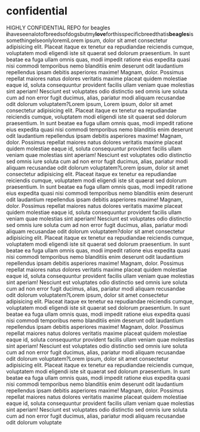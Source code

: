 # confidential
HIGHLY CONFIDENTIAL REPO for beagles
**i**haveseenalotofbreedsofdogsbutmy**love**forthisspecificbreedthatis**beagles**issomethingelseonlyloremiLorem ipsum, dolor sit amet consectetur adipisicing elit. Placeat itaque ex tenetur ea repudiandae reiciendis cumque, voluptatem modi eligendi iste sit quaerat sed dolorum praesentium. In sunt beatae ea fuga ullam omnis quas, modi impedit ratione eius expedita quasi nisi commodi temporibus nemo blanditiis enim deserunt odit laudantium repellendus ipsam debitis asperiores maxime! Magnam, dolor. Possimus repellat maiores natus dolores veritatis maxime placeat quidem molestiae eaque id, soluta consequuntur provident facilis ullam veniam quae molestias sint aperiam! Nesciunt est voluptates odio distinctio sed omnis iure soluta cum ad non error fugit ducimus, alias, pariatur modi aliquam recusandae odit dolorum voluptatem?Lorem ipsum, Lorem ipsum, dolor sit amet consectetur adipisicing elit. Placeat itaque ex tenetur ea repudiandae reiciendis cumque, voluptatem modi eligendi iste sit quaerat sed dolorum praesentium. In sunt beatae ea fuga ullam omnis quas, modi impedit ratione eius expedita quasi nisi commodi temporibus nemo blanditiis enim deserunt odit laudantium repellendus ipsam debitis asperiores maxime! Magnam, dolor. Possimus repellat maiores natus dolores veritatis maxime placeat quidem molestiae eaque id, soluta consequuntur provident facilis ullam veniam quae molestias sint aperiam! Nesciunt est voluptates odio distinctio sed omnis iure soluta cum ad non error fugit ducimus, alias, pariatur modi aliquam recusandae odit dolorum voluptatem?Lorem ipsum, dolor sit amet consectetur adipisicing elit. Placeat itaque ex tenetur ea repudiandae reiciendis cumque, voluptatem modi eligendi iste sit quaerat sed dolorum praesentium. In sunt beatae ea fuga ullam omnis quas, modi impedit ratione eius expedita quasi nisi commodi temporibus nemo blanditiis enim deserunt odit laudantium repellendus ipsam debitis asperiores maxime! Magnam, dolor. Possimus repellat maiores natus dolores veritatis maxime placeat quidem molestiae eaque id, soluta consequuntur provident facilis ullam veniam quae molestias sint aperiam! Nesciunt est voluptates odio distinctio sed omnis iure soluta cum ad non error fugit ducimus, alias, pariatur modi aliquam recusandae odit dolorum voluptatem?dolor sit amet consectetur adipisicing elit. Placeat itaque ex tenetur ea repudiandae reiciendis cumque, voluptatem modi eligendi iste sit quaerat sed dolorum praesentium. In sunt beatae ea fuga ullam omnis quas, modi impedit ratione eius expedita quasi nisi commodi temporibus nemo blanditiis enim deserunt odit laudantium repellendus ipsam debitis asperiores maxime! Magnam, dolor. Possimus repellat maiores natus dolores veritatis maxime placeat quidem molestiae eaque id, soluta consequuntur provident facilis ullam veniam quae molestias sint aperiam! Nesciunt est voluptates odio distinctio sed omnis iure soluta cum ad non error fugit ducimus, alias, pariatur modi aliquam recusandae odit dolorum voluptatem?Lorem ipsum, dolor sit amet consectetur adipisicing elit. Placeat itaque ex tenetur ea repudiandae reiciendis cumque, voluptatem modi eligendi iste sit quaerat sed dolorum praesentium. In sunt beatae ea fuga ullam omnis quas, modi impedit ratione eius expedita quasi nisi commodi temporibus nemo blanditiis enim deserunt odit laudantium repellendus ipsam debitis asperiores maxime! Magnam, dolor. Possimus repellat maiores natus dolores veritatis maxime placeat quidem molestiae eaque id, soluta consequuntur provident facilis ullam veniam quae molestias sint aperiam! Nesciunt est voluptates odio distinctio sed omnis iure soluta cum ad non error fugit ducimus, alias, pariatur modi aliquam recusandae odit dolorum voluptatem?Lorem ipsum, dolor sit amet consectetur adipisicing elit. Placeat itaque ex tenetur ea repudiandae reiciendis cumque, voluptatem modi eligendi iste sit quaerat sed dolorum praesentium. In sunt beatae ea fuga ullam omnis quas, modi impedit ratione eius expedita quasi nisi commodi temporibus nemo blanditiis enim deserunt odit laudantium repellendus ipsam debitis asperiores maxime! Magnam, dolor. Possimus repellat maiores natus dolores veritatis maxime placeat quidem molestiae eaque id, soluta consequuntur provident facilis ullam veniam quae molestias sint aperiam! Nesciunt est voluptates odio distinctio sed omnis iure soluta cum ad non error fugit ducimus, alias, pariatur modi aliquam recusandae odit dolorum voluptate

